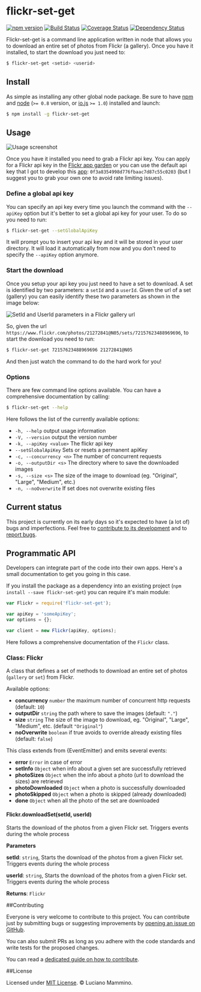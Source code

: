 # flickr-set-get

[![npm version](https://badge.fury.io/js/flickr-set-get.svg)](http://badge.fury.io/js/flickr-set-get)
[![Build Status](https://travis-ci.org/lmammino/flickr-set-get.svg?branch=master)](https://travis-ci.org/lmammino/flickr-set-get) 
[![Coverage Status](https://coveralls.io/repos/lmammino/flickr-set-get/badge.svg?branch=master)](https://coveralls.io/r/lmammino/flickr-set-get?branch=master) 
[![Dependency Status](https://gemnasium.com/lmammino/flickr-set-get.svg)](https://gemnasium.com/lmammino/flickr-set-get)

Flickr-set-get is a command line application written in node that allows you to download an entire set of 
photos from Flickr (a gallery). Once you have it installed, to start the download you just need to:

```bash
$ flickr-set-get <setid> <userid>
```

## Install

As simple as installing any other global node package. Be sure to have [npm](https://www.npmjs.com) and 
[node](https://nodejs.org/) (`>= 0.8` version, or [io.js](https://iojs.org) `>= 1.0`) installed and launch:

```bash
$ npm install -g flickr-set-get
```

## Usage

![Usage screenshot](http://i.imgur.com/DGEpYtl.png)

Once you have it installed you need to grab a Flickr api key. You can apply for a Flickr api key in the 
[Flickr app garden](https://www.flickr.com/services/apps/create/apply) or you can use the default api key that I got
to develop this [app](https://www.flickr.com/services/apps/72157651747839108/): `0f3a8354998d776fbaac7d87c55c0203` 
(but I suggest you to grab your own one to avoid rate limiting issues).

### Define a global api key

You can specify an api key every time you launch the command with the `--apiKey` option but it's better to set a global 
api key for your user. To do so you need to run:

```bash
$ flickr-set-get --setGlobalApiKey
```

It will prompt you to insert your api key and it will be stored in your user directory. It will load it automatically
from now and you don't need to specify the `--apiKey` option anymore.


### Start the download

Once you setup your api key you just need to have a set to download. A set is identified by two parameters: a `setId`
and a `userId`. Given the url of a set (gallery) you can easily identify these two parameters as shown in the image below:

![SetId and UserId parameters in a Flickr gallery url](http://i.imgur.com/4SrUKjV.png)

So, given the url `https://www.flickr.com/photos/21272841@N05/sets/72157623488969696`, to start the download you need 
to run: 

```bash
$ flickr-set-get 72157623488969696 21272841@N05
```

And then just watch the command to do the hard work for you!


### Options

There are few command line options available. You can have a comprehensive documentation by calling:

```bash
$ flickr-set-get --help
```

Here follows the list of the currently available options:

  - `-h, --help`             output usage information
  - `-V, --version`          output the version number
  - `-k, --apiKey <value>`   The flickr api key
  - `--setGlobalApiKey`      Sets or resets a permanent apiKey
  - `-c, --concurrency <n>`  The number of concurrent requests
  - `-o, --outputDir <s>`    The directory where to save the downloaded images
  - `-s, --size <s>`         The size of the image to download (eg. "Original", "Large", "Medium", etc.)
  - `-n, --noOverwrite`      If set does not overwrite existing files


## Current status

This project is currently on its early days so it's expected to have (a lot of) bugs and imperfections.
Feel free to [contribute to its development](#contributing) and to 
[report bugs](https://github.com/lmammino/flickr-set-get/issues).


## Programmatic API

Developers can integrate part of the code into their own apps. 
Here's a small documentation to get you going in this case.

If you install the package as a dependency into an existing project (`npm install --save flickr-set-get`) you can require
it's main module:

```js
var Flickr = require('flickr-set-get');

var apiKey = 'someApiKey';
var options = {};

var client = new Flickr(apiKey, options);
```

Here follows a comprehensive documentation of the `Flickr` class.

### Class: Flickr
A class that defines a set of methods to download an entire set of photos (`gallery` or `set`) from Flickr.

Available options:

  - **concurrency** `number` the maximum number of concurrent http requests (default: `10`)
  - **outputDir** `string` the path where to save the images (default: `"."`)
  - **size** `string` The size of the image to download, eg. "Original", "Large", "Medium", etc. (default `"Original"`)
  - **noOverwrite** `boolean` if true avoids to override already existing files (default: `false`)

This class extends from {EventEmitter} and emits several events:

  - **error** `Error` in case of error
  - **setInfo** `Object` when info about a given set are successfully retrieved
  - **photoSizes** `Object` when the info about a photo (url to download the sizes) are retrieved
  - **photoDownloaded** `Object` when a photo is successfully downloaded
  - **photoSkipped** `Object` when a photo is skipped (already downloaded)
  - **done** `Object` when all the photo of the set are downloaded

#### Flickr.downloadSet(setId, userId) 

Starts the download of the photos from a given Flickr set.
Triggers events during the whole process

**Parameters**

**setId**: `string`, Starts the download of the photos from a given Flickr set.
Triggers events during the whole process

**userId**: `string`, Starts the download of the photos from a given Flickr set.
Triggers events during the whole process

**Returns**: `Flickr`


##Contributing

Everyone is very welcome to contribute to this project. You can contribute just by submitting bugs or 
suggesting improvements by [opening an issue on GitHub](https://github.com/lmammino/flickr-set-get/issues).

You can also submit PRs as long as you adhere with the code standards and write tests for the proposed changes.

You can read a [dedicated guide on how to contribute](CONTRIBUTING.md).


##License

Licensed under [MIT License](LICENSE). © Luciano Mammino.

